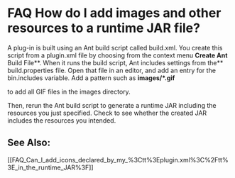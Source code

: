 

FAQ How do I add images and other resources to a runtime JAR file?
==================================================================

A plug-in is built using an Ant build script called build.xml. You create this script from a plugin.xml file by choosing from the context menu **Create Ant** Build File**. When it runs the build script, Ant includes settings from the** build.properties file. Open that file in an editor, and add an entry for the bin.includes variable. Add a pattern such as **images/*.gif**

to add all GIF files in the images directory.

  

Then, rerun the Ant build script to generate a runtime JAR including the resources you just specified. Check to see whether the created JAR includes the resources you intended.

  

  

See Also:
---------

\[\[FAQ\_Can\_I\_add\_icons\_declared\_by\_my\_%3Ctt%3Eplugin.xml%3C%2Ftt%3E\_in\_the\_runtime\_JAR%3F\]\]

